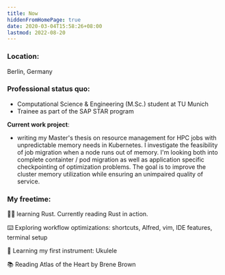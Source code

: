 ```yaml
---
title: Now
hiddenFromHomePage: true
date: 2020-03-04T15:58:26+08:00
lastmod: 2022-08-20
---
```


### Location:

Berlin, Germany

<!-- {{< callout emoji="💯" text="This is the text that will show up in the callout. It can be as long as you like, but only one paragraph." >}} -->

### Professional status quo:

- Computational Science & Engineering (M.Sc.) student at TU Munich
- Trainee as part of the SAP STAR program

**Current work project**:
- writing my Master's thesis on resource management for HPC jobs with unpredictable memory needs in Kubernetes. I investigate the feasibility of job migration when a node runs out of memory. I'm looking both into complete containter / pod migration as well as application specific checkpointing of optimization problems.
The goal is to improve the cluster memory utilization while ensuring an unimpaired quality of service.

 <!--
- working on the Open-Source project [Kyma](https://github.com/kyma-project) of SAP for easily deploying cloud-native applications with Kubernetes. I'm part of the Observability team and involved in the CLI development (Golang). -->

### My freetime:

<!-- 👨‍💻 climbing up the [Clean Code](https://clean-code-developer.com/) grades (currently yellow): *focus on testing and test-driven development at the moment* -->

<!-- 👨‍💻 building [personal search engine](https://devpost.com/software/gerstler) to gather results from all sources in one place -->

<!-- 🏊‍♂️ learning freestroke -->

<!-- ☁️ prepare for [CKAD](https://www.cncf.io/certification/ckad/) exam (Kubernetes) -->
👨‍💻 learning Rust. Currently reading Rust in action.

⌨️  Exploring workflow optimizations: shortcuts, Alfred, vim, IDE features, terminal setup

🎸 Learning my first instrument: Ukulele

<!-- 🕺 Salsa (intermediate) classes -->

<!--🥷 become a keyboard shortcut ninja with [Keycombiner](https://keycombiner.com/) and practicing VIM -->

📚 Reading Atlas of the Heart by Brene Brown

<!--😁 [Coursera: Well-being course](https://www.coursera.org/learn/the-science-of-well-being/home/welcome) -->


<!-- 🧘 meditate and practicing [Wim Hof breathing](https://www.wimhofmethod.com/practice-the-method) -->

<!-- 🀄️ practice Chinese with [GuShiFM](https://storyfm.cn/) -->

<!-- ↗️ experimenting with tools for self-improvement (second brain) -->
